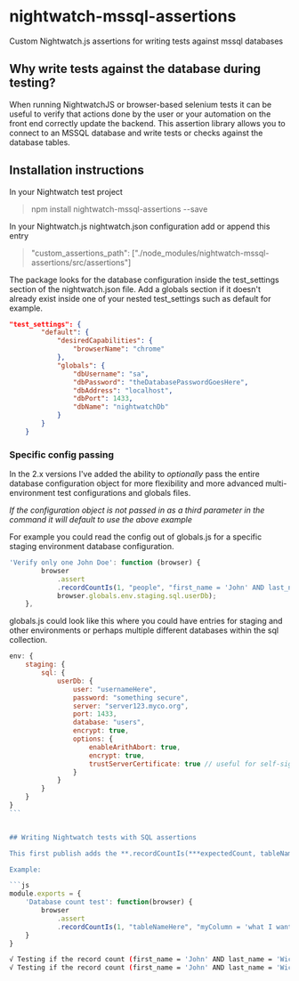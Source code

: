 # nightwatch-mssql-assertions

Custom Nightwatch.js assertions for writing tests against mssql databases

## Why write tests against the database during testing?

When running NightwatchJS or browser-based selenium tests it can be useful to verify that actions done by the user or your automation on the front end correctly update the backend. This assertion library allows you to connect to an MSSQL database and write tests or checks against the database tables.

## Installation instructions

In your Nightwatch test project

> npm install nightwatch-mssql-assertions --save

In your Nightwatch.js nightwatch.json configuration add or append this entry

> "custom_assertions_path": ["./node_modules/nightwatch-mssql-assertions/src/assertions"]

The package looks for the database configuration inside the test_settings section of the nightwatch.json file. Add a globals section if it doesn't already exist inside one of your nested test_settings such as default for example.

```json
"test_settings": {
        "default": {
            "desiredCapabilities": {
                "browserName": "chrome"
            },
            "globals": {
                "dbUsername": "sa",
                "dbPassword": "theDatabasePasswordGoesHere",
                "dbAddress": "localhost",
                "dbPort": 1433,
                "dbName": "nightwatchDb"
            }
        }
    }
```

### Specific config passing

In the 2.x versions I've added the ability to _optionally_ pass the entire database configuration object for more flexibility and more advanced multi-environment test configurations and globals files.

_If the configuration object is not passed in as a third parameter in the command it will default to use the above example_

For example you could read the config out of globals.js for a specific staging environment database configuration.

```js
'Verify only one John Doe': function (browser) {
        browser
            .assert
            .recordCountIs(1, "people", "first_name = 'John' AND last_name = 'Doe'",
            browser.globals.env.staging.sql.userDb);
    },
```

globals.js could look like this where you could have entries for staging and other environments or perhaps multiple different databases within the sql collection.

````js
env: {
    staging: {
        sql: {
            userDb: {
                user: "usernameHere",
                password: "something secure",
                server: "server123.myco.org",
                port: 1433,
                database: "users",
                encrypt: true,
                options: {
                    enableArithAbort: true,
                    encrypt: true,
                    trustServerCertificate: true // useful for self-signed certs in test environments
                }
            }
        }
    }
}
```


## Writing Nightwatch tests with SQL assertions

This first publish adds the **.recordCountIs(***expectedCount, tableName, whereClause--or null to return count of entire table***)** assertion which allows you to verify a specified row/record count against a WHERE clause you specify.

Example:

```js
module.exports = {
    'Database count test': function(browser) {
        browser
            .assert
            .recordCountIs(1, "tableNameHere", "myColumn = 'what I want'");
    }
}
````

```sh
√ Testing if the record count (first_name = 'John' AND last_name = 'Wick') equals 0 (99ms)
√ Testing if the record count (first_name = 'John' AND last_name = 'Wick') equals 3 (103ms)
```
